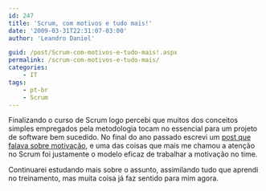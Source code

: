 ```yaml
---
id: 247
title: 'Scrum, com motivos e tudo mais!'
date: '2009-03-31T22:31:07-03:00'
author: 'Leandro Daniel'

guid: /post/Scrum-com-motivos-e-tudo-mais!.aspx
permalink: /scrum-com-motivos-e-tudo-mais/
categories:
    - IT
tags:
    - pt-br
    - Scrum
---
```


Finalizando o curso de Scrum logo percebi que muitos dos conceitos simples empregados pela metodologia tocam no essencial para um projeto de software bem sucedido. No final do ano passado escrevi um [post que falava sobre motivação](http://www.leandrodaniel.com//post/Por-favor-me-deem-um-motivo!), e uma das coisas que mais me chamou a atenção no Scrum foi justamente o modelo eficaz de trabalhar a motivação no time.

Continuarei estudando mais sobre o assunto, assimilando tudo que aprendi no treinamento, mas muita coisa já faz sentido para mim agora.
